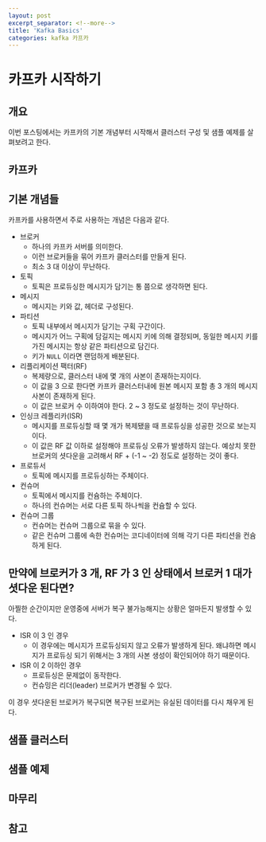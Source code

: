 ```yaml
---
layout: post
excerpt_separator: <!--more-->
title: 'Kafka Basics'
categories: kafka 카프카 
---
```


# 카프카 시작하기
## 개요

이번 포스팅에서는 카프카의 기본 개념부터 시작해서 클러스터 구성 및 샘플 예제를 살펴보려고 한다. 
<!--more-->

## 카프카

## 기본 개념들
 
카프카를 사용하면서 주로 사용하는 개념은 다음과 같다.

* 브로커
    * 하나의 카프카 서버를 의미한다.
    * 이런 브로커들을 묶어 카프카 클러스터를 만들게 된다.
    * 최소 3 대 이상이 무난하다.
* 토픽
    * 토픽은 프로듀싱한 메시지가 담기는 통 쯤으로 생각하면 된다.
* 메시지
    * 메시지는 키와 값, 헤더로 구성된다.
* 파티션
    * 토픽 내부에서 메시지가 담기는 구획 구간이다.
    * 메시지가 어느 구획에 담길지는 메시지 키에 의해 결정되며, 동일한 메시지 키를 가진 메시지는 항상 같은 파티션으로 담긴다.
    * 키가 `NULL` 이라면 랜덤하게 배분된다.
* 리플리케이션 팩터(RF)
    * 복제량으로, 클러스터 내에 몇 개의 사본이 존재하는지이다.
    * 이 값을 3 으로 한다면 카프카 클러스터내에 원본 메시지 포함 총 3 개의 메시지 사본이 존재하게 된다.
    * 이 값은 브로커 수 이하여야 한다. 2 ~ 3 정도로 설정하는 것이 무난하다. 
* 인싱크 레플리카(ISR)
    * 메시지를 프로듀싱할 때 몇 개가 복제됐을 때 프로듀싱을 성공한 것으로 보는지이다.
    * 이 값은 RF 값 이하로 설정해야 프로듀싱 오류가 발생하지 않는다. 예상치 못한 브로커의 셧다운을 고려해서 RF + (-1 ~ -2) 정도로 설정하는 것이 좋다.
* 프로듀서
    * 토픽에 메시지를 프로듀싱하는 주체이다.
* 컨슈머
    * 토픽에서 메시지를 컨슘하는 주체이다.
    * 하나의 컨슈머는 서로 다른 토픽 하나씩을 컨슘할 수 있다.
* 컨슈머 그룹
    * 컨슈머는 컨슈머 그룹으로 묶을 수 있다.
    * 같은 컨슈머 그룹에 속한 컨슈머는 코디네이터에 의해 각기 다른 파티션을 컨슘하게 된다.
    
## 만약에 브로커가 3 개, RF 가 3 인 상태에서 브로커 1 대가 셧다운 된다면?

아찔한 순간이지만 운영중에 서버가 복구 불가능해지는 상황은 얼마든지 발생할 수 있다. 

* ISR 이 3 인 경우
    * 이 경우에는 메시지가 프로듀싱되지 않고 오류가 발생하게 된다. 왜냐하면 메시지가 프로듀싱 되기 위해서는 3 개의 사본 생성이 확인되어야 하기 때문이다.
* ISR 이 2 이하인 경우
    * 프로듀싱은 문제없이 동작한다.
    * 컨슈밍은 리더(leader) 브로커가 변경될 수 있다.
    
이 경우 셧다운된 브로커가 복구되면 복구된 브로커는 유실된 데이터를 다시 채우게 된다.

## 샘플 클러스터

## 샘플 예제

## 마무리

## 참고

